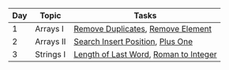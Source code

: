 | Day | Topic                 | Tasks                                                                                                                                                                                     |
| --- | --------------------- | ----------------------------------------------------------------------------------------------------------------------------------------------------------------------------------------- |
| 1   | Arrays I              | [Remove Duplicates](https://leetcode.com/problems/remove-duplicates-from-sorted-array/), [Remove Element](https://leetcode.com/problems/remove-element/)                                  |
| 2   | Arrays II             | [Search Insert Position](https://leetcode.com/problems/search-insert-position/), [Plus One](https://leetcode.com/problems/plus-one/)                                                      |
| 3   | Strings I             | [Length of Last Word](https://leetcode.com/problems/length-of-last-word/), [Roman to Integer](https://leetcode.com/problems/roman-to-integer/)                                            |                                                                                                  | 4 | Strings II | ✅ [Longest Common Prefix](https://leetcode.com/problems/longest-common-prefix/) ([code](./Day4/Strings/longest_common_prefix.py)), ✅ [Find First Occurrence](https://leetcode.com/problems/find-the-index-of-the-first-occurrence-in-a-string/) ([code](./Day4/Strings/find_first_occurrence.py)) |
